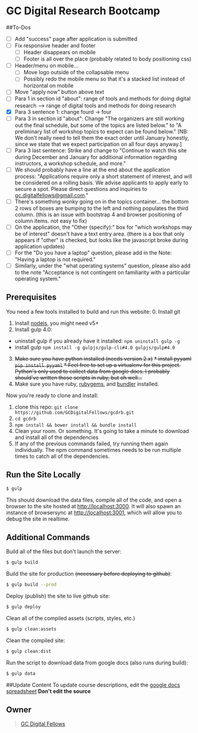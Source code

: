 # GC Digital Research Bootcamp

##To-Dos

- [ ] Add "success" page after application is submitted
- [ ] Fix responsive header and footer
  - [ ] Header disappears on mobile
  - [ ] Footer is all over the place (probably related to body positioning css)
- [ ] Header/menu on mobile...
  - [ ] Move logo outside of the collapsable menu
  - [ ] Possibly redo the mobile menu so that it's a stacked list instead of horizontal on mobile
- [ ] Move "apply now" button above text
- [ ] Para 1 in section id "about": range of tools and methods for doing digital research --> range of digital tools and methods for doing research
- [x] Para 3 sentence 1: change fourd -> four
- [ ] Para 3 in section id "about": Change "The organizers are still working out the final schedule, but some of the topics are listed below." to "A preliminary list of workshop topics to expect can be found below." [NB: We don't really need to tell them the exact order until January honestly, since we state that we expect participation on all four days anyway.]
- [ ] Para 3 last sentence: Strike and change to "Continue to watch this site during December and January for additional information regarding instructors, a workshop schedule, and more."
- [ ] We should probably have a line at the end about the application process: "Applications require only a short statement of interest, and will be considered on a rolling basis. We advise applicants to apply early to secure a spot. Please direct questions and inquiries to gc.digitalfellows@gmail.com."
- [ ] There's something wonky going on in the topics container... the bottom 2 rows of boxes are bumping to the left and nothing populates the third column. (this is an issue with bootstrap 4 and browser positioning of column items. not easy to fix)
- [ ] On the application, the "Other (specify):" box for "which workshops may be of interest" doesn't have a text entry area. (there is a box that only appears if "other" is checked, but looks like the javascript broke during application updates)
- [ ] For the "Do you have a laptop" question, please add in the Note: "Having a laptop is not required."
- [ ] Similarly, under the "what operating systems" question, please also add to the note "Acceptance is not contingent on familiarity with a particular operating system."

## Prerequisites

You need a few tools installed to build and run this website:
 0. Install git
 1. Install [nodejs](https://nodejs.org/en/), you might need v5+
 2. Install gulp 4.0:
   * uninstall gulp if you already have it installed: `npm uninstall gulp -g`
   * install gulp `npm install -g gulpjs/gulp-cli#4.0 gulpjs/gulp#4.0`
 3. ~~Make sure you have python installed (needs version 2.x)~~
   ~~* install pyyaml `pip install pyyaml`~~
   ~~* Feel free to set up a virtualenv for this project. Python's only used to collect data from google docs. I probably should've written those scripts in ruby, but oh well...~~
 4. Make sure you have ruby, [rubygems](https://rubygems.org/pages/download), and [bundler](http://bundler.io/) installed.

Now you're ready to clone and install:
 1. clone this repo: `git clone https://github.com/GCDigitalFellows/gcdrb.git`
 2. `cd gcdrb`
 3. `npm install && bower install && bundle install`
 4. Clean your room. Or something. It's going to take a minute to download and install all of the dependencies
 5. If any of the previous commands failed, try running them again individually. The npm command sometimes needs to be run multiple times to catch all of the dependencies.

## Run the Site Locally

```sh
$ gulp
```

This should download the data files, compile all of the code, and open a browser to the site hosted at [http://localhost:3000](http://localhost:3000). It will also spawn an instance of browsersync at [http://localhost:3001](http://localhost:3001), which will allow you to debug the site in realtime.

## Additional Commands

Build all of the files but don't launch the server:

```sh
$ gulp build
```

Build the site for production ~~(necessary before deploying to github)~~:

```sh
$ gulp build --prod
```

Deploy (publish) the site to live github site:

```sh
$ gulp deploy
```

Clean all of the compiled assets (scripts, styles, etc.)
```sh
$ gulp clean:assets
```

Clean the compiled site:
```sh
$ gulp clean:dist
```

Run the script to download data from google docs (also runs during build):
```sh
$ gulp data
```
##Update Content
To update course descriptions, edit the [google docs spreadsheet](https://docs.google.com/spreadsheets/d/16RfbdrnDHhRgP2iZwNw6AVSyWy5VoKn0nB0CpyMa658/edit?usp=sharing)
**Don't edit the source**
## Owner

> [GC Digital Fellows](gcdigitalfellows.github.io)

